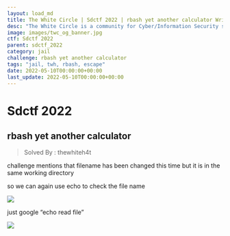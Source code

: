 ```yaml
---
layout: load_md
title: The White Circle | Sdctf 2022 | rbash yet another calculator Writeup
desc: "The White Circle is a community for Cyber/Information Security students, enthusiasts and professionals. You can discuss anything related to Security, share your knowledge with others, get help when you need it and proceed further in your journey with amazing people from all over the world."
image: images/twc_og_banner.jpg
ctf: Sdctf 2022
parent: sdctf_2022
category: jail
challenge: rbash yet another calculator
tags: "jail, twh, rbash, escape"
date: 2022-05-10T00:00:00+00:00
last_update: 2022-05-10T00:00:00+00:00
---
```


<h1 class="heading card-title white-text">Sdctf 2022</h1>



## rbash yet another calculator
> Solved By : thewhiteh4t

challenge mentions that filename has been changed this time but it is in the same working directory

so we can again use echo to check the file name

![](https://i.imgur.com/cViiit2.png)


just google “echo read file”


![](https://i.imgur.com/PybHNWT.png)
